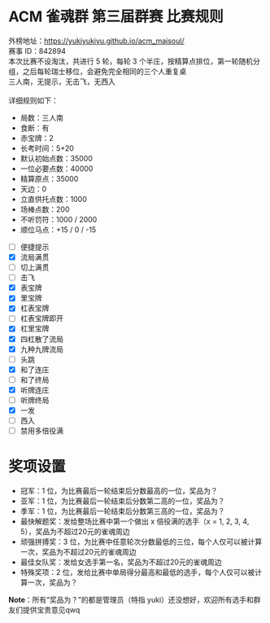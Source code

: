 ACM 雀魂群 第三届群赛 比赛规则
===
外榜地址：https://yukiyukiyu.github.io/acm_majsoul/<br>
赛事 ID：842894<br>
本次比赛不设淘汰，共进行 5 轮，每轮 3 个半庄，按精算点排位，第一轮随机分组，之后每轮瑞士移位，会避免完全相同的三个人重复桌<br>
三人南，无提示，无击飞，无西入<br>
<br>
详细规则如下：
- 局数：三人南
- 食断：有
- 赤宝牌：2
- 长考时间：5+20
- 默认初始点数：35000
- 一位必要点数：40000
- 精算原点：35000
- 天边：0
- 立直供托点数：1000
- 场棒点数：200
- 不听罚符：1000 / 2000
- 顺位马点：+15 / 0 / -15
- [ ] 便捷提示
- [x] 流局满贯
- [ ] 切上满贯
- [ ] 击飞
- [x] 表宝牌
- [x] 里宝牌
- [x] 杠表宝牌
- [ ] 杠表宝牌即开
- [x] 杠里宝牌
- [x] 四杠散了流局
- [x] 九种九牌流局
- [ ] 头跳
- [x] 和了连庄
- [ ] 和了终局
- [x] 听牌连庄
- [ ] 听牌终局
- [x] 一发
- [ ] 西入
- [ ] 禁用多倍役满

奖项设置
===
- 冠军：1 位，为比赛最后一轮结束后分数最高的一位，奖品为？
- 亚军：1 位，为比赛最后一轮结束后分数第二高的一位，奖品为？
- 季军：1 位，为比赛最后一轮结束后分数第三高的一位，奖品为？
- 最快解题奖：发给整场比赛中第一个做出 x 倍役满的选手（x = 1, 2, 3, 4, 5），奖品为不超过20元的雀魂周边
- 顽强拼搏奖：3 位，为比赛中任意轮次分数最低的三位，每个人仅可以被计算一次，奖品为不超过20元的雀魂周边
- 最佳女队奖：发给女选手第一名，奖品为不超过20元的雀魂周边
- 特殊奖项：2 位，发给比赛中单局得分最高和最低的选手，每个人仅可以被计算一次，奖品为？

**Note**：所有“奖品为？”的都是管理员（特指 yuki）还没想好，欢迎所有选手和群友们提供宝贵意见qwq
